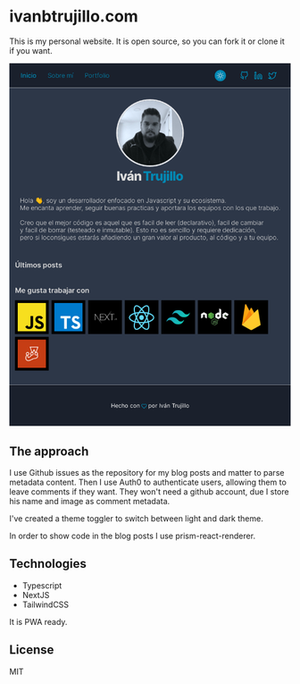# ivanbtrujillo.com

This is my personal website. It is open source, so you can fork it or clone it if you want.

![Dark Theme](./docs/dark.png)

## The approach

I use Github issues as the repository for my blog posts and matter to parse metadata content. Then I use Auth0 to authenticate users, allowing them to leave comments if they want. They won't need a github account, due I store his name and image as comment metadata.

I've created a theme toggler to switch between light and dark theme.

In order to show code in the blog posts I use prism-react-renderer.

## Technologies

- Typescript
- NextJS
- TailwindCSS

It is PWA ready.

## License

MIT
